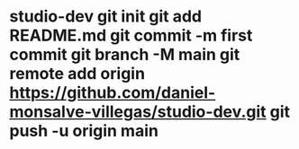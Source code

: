 # studio-dev git init git add README.md git commit -m first commit git branch -M main git remote add origin https://github.com/daniel-monsalve-villegas/studio-dev.git git push -u origin main
